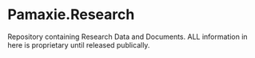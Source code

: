 # Pamaxie.Research
Repository containing Research Data and Documents. ALL information in here is proprietary until released publically.
